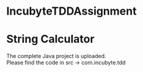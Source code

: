 # IncubyteTDDAssignment
# String Calculator

The complete Java project is uploaded.  
Please find the code in src -> com.incubyte.tdd
